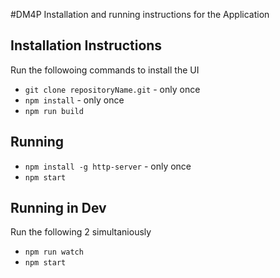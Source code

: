 #DM4P
Installation and running instructions for the Application

## Installation Instructions
Run the followoing commands to install the UI  
- `git clone repositoryName.git` - only once  
- `npm install` - only once  
- `npm run build`  

## Running
- `npm install -g http-server` - only once  
- `npm start`

## Running in Dev  
Run the following 2 simultaniously  
- `npm run watch`  
- `npm start`  
